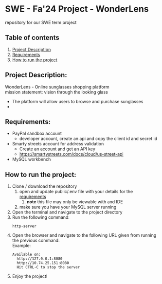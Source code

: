 # SWE - Fa'24 Project - WonderLens
repository for our SWE term project


## Table of contents
1. [Project Description](#project-description)
2. [Requirements](#requirements)
3. [How to run the project](#How-to-run-the-project)  


## Project Description:


WonderLens - Online sunglasses shopping platform  
mission statement:  vision through the looking glass
- The platform will allow users to browse and purchase sunglasses  
- 


## Requirements:
- PayPal sandbox account
  - developer account, create an api and copy the client id and secret id
- Smarty streets account for address validation
  - Create an account and get an API key
  - https://smartystreets.com/docs/cloud/us-street-api
- MySQL workbench

## How to run the project:
1. Clone / download the repository
   1. open and update public/.env file with your details for the [requirements](#requirements)
      1. **note** this file may only be viewable with and IDE 
   2. make sure you have your MySQL server running
2. Open the terminal and navigate to the project directory
3. Run the following command:
    ```
    http-server 
    ```
4. Open the browser and navigate to the following URL given from running the previous command. 
 <br>Example:
    ``` 
    Available on:
      http://127.0.0.1:8080
      http://10.74.25.151:8080
      Hit CTRL-C to stop the server
      ```
5. Enjoy the project!
